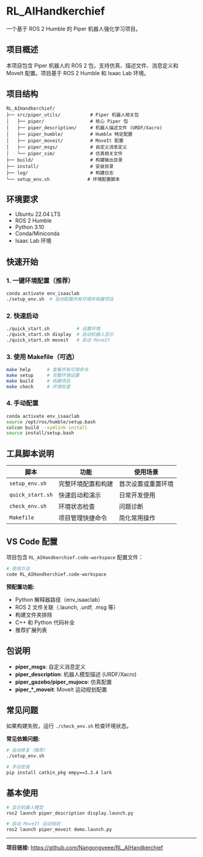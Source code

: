# RL_AIHandkerchief

一个基于 ROS 2 Humble 的 Piper 机器人强化学习项目。

## 项目概述

本项目包含 Piper 机器人的 ROS 2 包，支持仿真、描述文件、消息定义和 MoveIt 配置。项目基于 ROS 2 Humble 和 Isaac Lab 环境。

## 项目结构

```
RL_AIHandkerchief/
├── src/piper_utils/           # Piper 机器人相关包
│   ├── piper/                 # 核心 Piper 包
│   ├── piper_description/     # 机器人描述文件 (URDF/Xacro)
│   ├── piper_humble/          # Humble 特定配置
│   ├── piper_moveit/          # MoveIt 配置
│   ├── piper_msgs/            # 自定义消息定义
│   └── piper_sim/             # 仿真相关文件
├── build/                     # 构建输出目录
├── install/                   # 安装目录
├── log/                       # 构建日志
└── setup_env.sh              # 环境配置脚本
```

## 环境要求

- Ubuntu 22.04 LTS
- ROS 2 Humble
- Python 3.10
- Conda/Miniconda
- Isaac Lab 环境

## 快速开始

### 1. 一键环境配置（推荐）

```bash
conda activate env_isaaclab
./setup_env.sh  # 自动配置所有环境并构建项目
```

### 2. 快速启动

```bash
./quick_start.sh          # 设置环境
./quick_start.sh display  # 启动机器人显示
./quick_start.sh moveit   # 启动 MoveIt
```

### 3. 使用 Makefile（可选）

```bash
make help      # 查看所有可用命令
make setup     # 完整环境设置
make build     # 构建项目
make check     # 环境检查
```

### 4. 手动配置

```bash
conda activate env_isaaclab
source /opt/ros/humble/setup.bash
colcon build --symlink-install
source install/setup.bash
```

## 工具脚本说明

| 脚本 | 功能 | 使用场景 |
|-----|------|---------|
| `setup_env.sh` | 完整环境配置和构建 | 首次设置或重置环境 |
| `quick_start.sh` | 快速启动和演示 | 日常开发使用 |
| `check_env.sh` | 环境状态检查 | 问题诊断 |
| `Makefile` | 项目管理快捷命令 | 简化常用操作 |

## VS Code 配置

项目包含 `RL_AIHandkerchief.code-workspace` 配置文件：

```bash
# 使用方法
code RL_AIHandkerchief.code-workspace
```

**预配置功能:**
- Python 解释器路径（env_isaaclab）
- ROS 2 文件关联（.launch, .urdf, .msg 等）
- 构建文件夹排除
- C++ 和 Python 代码补全
- 推荐扩展列表

## 包说明

- **piper_msgs**: 自定义消息定义
- **piper_description**: 机器人模型描述 (URDF/Xacro)
- **piper_gazebo/piper_mujoco**: 仿真配置
- **piper_*_moveit**: MoveIt 运动规划配置

## 常见问题

如果构建失败，运行 `./check_env.sh` 检查环境状态。

**常见依赖问题:**
```bash
# 自动修复（推荐）
./setup_env.sh

# 手动安装
pip install catkin_pkg empy==3.3.4 lark
```

## 基本使用

```bash
# 显示机器人模型
ros2 launch piper_description display.launch.py

# 启动 MoveIt 运动规划
ros2 launch piper_moveit demo.launch.py
```

---

**项目链接:** https://github.com/Nangongyeee/RL_AIHandkerchief

